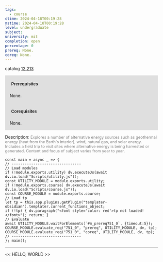 ```yaml
---
tags:
  - course
ctime: 2024-04-18T00:19:28
mstime: 2024-04-18T00:19:28
level: undergraduate
subject: 
university: mit
completion: open
percentage: 0
prereq: None.
coreq: None.
---
```


catalog [12.213](http://student.mit.edu/catalog/m12a.html#12.213)

<span style="display: block; padding: 15px; background-color: rgb(100, 100, 100, 0.2);"><font id="m_prereq751_0" style="display: block; font-family: Arial, sans-serif; font-weight: bold; padding: 5px">Prerequisites</font><br><span id="prereq751_0">None.</span></span>
<span style="display: block; padding: 15px; background-color: rgb(100, 100, 100, 0.2);"><font id="m_coreq751_0" style="display: block; font-family: Arial, sans-serif; font-weight: bold; padding: 5px">Corequisites</font><br><span id="coreq751_0">None.</span></span>

<font style="">Description:</font>
<font style="color: grey; font-size: 0.8rem;">Explores a number of alternative energy sources such as geothermal energy (heat from the Earth's interior), wind, natural gas, and solar energy. Includes a field trip to visit sites where alternative energy is being harvested or generated. Content and focus of subject varies from year to year.</font>

```dataviewjs
const main = async _ => {
// --------------------------------
// Load modules
if (!module.exports.utility) dv.executeJs(await dv.io.load("Scripts/utility.js"));
const UTILITY_MODULE = module.exports.utility;
if (!module.exports.course) dv.executeJs(await dv.io.load("Scripts/course.js"));
const COURSE_MODULE = module.exports.course;
// Load tp
let tp = this.app.plugins.getPlugin("templater-obsidian").templater.current_functions_object;
if (!tp) { dv.paragraph("<font style='color: red'>tp not loaded!</font>"); return; }
// Evaluate
await UTILITY_MODULE.waitForElements(`#m_prereq751_0`, {timeout:5});
COURSE_MODULE.evaluate_req("751_0", "prereq", UTILITY_MODULE, dv, tp);
COURSE_MODULE.evaluate_req("751_0", "coreq", UTILITY_MODULE, dv, tp);
// --------------------------------
}; main();
```

---

<< HELLO, WORLD >>
